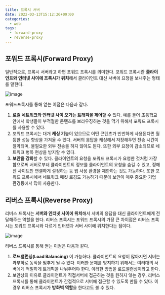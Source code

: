 ```yaml
---
title: 프록시 서버
date: 2022-03-13T15:12:26+09:00
categories:
  - web
tags: 
  - forward-proxy
  - reverse-proxy
---
```


## 포워드 프록시(Forward Proxy)
일반적으로, 프록시 서버라고 하면 포워드 프록시를 의미한다. 포워드 프록시란 **클라이언트와 인터넷 사이에 프록시가 위치**해서 클라이언트 대신 서버에 요청을 보내주는 형태를 말한다. 

![image](https://user-images.githubusercontent.com/46465928/158541003-b1731915-ee56-43a6-bc71-dfd1376da8d4.png)

포워드프록시를 통해 얻는 이점은 다음과 같다.

1. **로컬 네트워크와 인터넷 사이 오가는 트래픽을 제어**할 수 있다. 예를 들어 초등학교 안에서 학생들이 부적절한 콘텐츠를 브라우징하는 것을 막기 위해서 포워드 프록시를 사용할 수 있다.
2. 포워드 프록시는 대개 **캐싱 기능**이 있으므로 어떤 콘텐츠가 빈번하게 사용된다면 월등한 성능 향상을 가져올 수 있다. 서버의 응답을 캐싱해서 저장해두면 전송 시간이 절약되며, 불필요한 외부 전송을 하지 않아도 된다. 또한 외부 요청이 감소되므로 네트워크 병목 현상을 방지할 수 있다.
3. **보안을 강화**할 수 있다. 클라이언트의 요청을 포워드 프록시가 요청한 것처럼 가장함으로써 서버로부터 클라이언트의 정보를 클라이언트의 요청을 숨길 수 있고, 정해진 사이트만 연결하게 설정하는 등 웹 사용 환경을 제한하는 것도 가능하다. 또한 포워드 프록시에서 네트워크 패킷 로깅도 가능하기 때문에 보안이 매우 중요한 기업 환경등에서 많이 사용한다. 


## 리버스 프록시(Reverse Proxy)

리버스 프록시는 **서버와 인터넷 사이에 위치**해서 서버의 응답을 대신 클라이언트에게 전달해주는 역할을 한다. 리버스 프록시는 포워드 프록시의 가장 큰 차이점은 리버스 프록시는 포워드 프록시와 다르게 인터넷과 서버 사이에 위치한다는 점이다.

![image](https://user-images.githubusercontent.com/46465928/158541025-5b05f98b-3cc3-48a4-a959-3f01022c0817.png)

리버스 프록시를 통해 얻는 이점은 다음과 같다.

1. **로드밸런싱(Load Balancing)** 이 가능하다. 클라이언트의 요청이 많아지면 서버는 과부하로 동작을 멈추게 될 수 있다. 이러한 문제를 방지하기 위해서는 여러대의 서버에게 적절하게 트래픽을 나눠주어야 한다. 이러한 방법을 로드밸런싱이라고 한다.
2. 보안상의 이유로 클라이언트가 직접서버에 접근하는 것을 원하지 않는 경우, 리버스 프록시를 통해 클라이언트가 간접적으로 서버에 접근할 수 있도록 만들 수 있다. 이 경우 리버스 프록시가 **방화벽 역할**을 한다고도 볼 수 있다.

